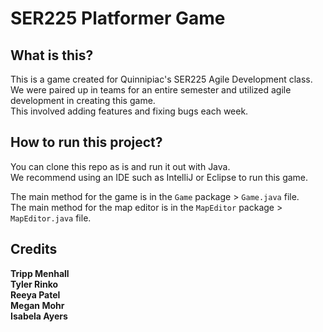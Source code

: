 # SER225 Platformer Game

## What is this?
This is a game created for Quinnipiac's SER225 Agile Development class.<br>
We were paired up in teams for an entire semester and utilized agile development in creating this game.<br>
This involved adding features and fixing bugs each week.

## How to run this project?
You can clone this repo as is and run it out with Java.<br>
We recommend using an IDE such as IntelliJ or Eclipse to run this game.

The main method for the game is in the `Game` package > `Game.java` file.<br>
The main method for the map editor is in the `MapEditor` package > `MapEditor.java` file.

## Credits
**Tripp Menhall**<br>
**Tyler Rinko**<br>
**Reeya Patel**<br>
**Megan Mohr**<br>
**Isabela Ayers**
